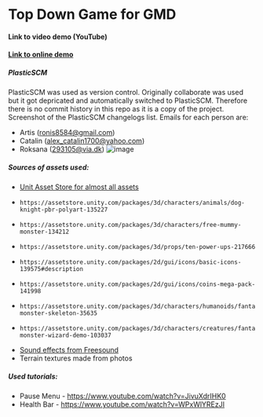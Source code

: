 # Top Down Game for GMD
#### Link to video demo (YouTube)
#### [Link to online demo](https://artis-m.github.io/EldenDogsOnline/ "Link to onlie demo")
##### PlasticSCM
PlasticSCM was used as version control. Originally collaborate was used but it got depricated and automatically switched to PlasticSCM. Therefore there is no commit history in this repo as it is a copy of the project.
Screenshot of the PlasticSCM changelogs list.
Emails for each person are:
- Artis (ronis8584@gmail.com)
- Catalin (alex_catalin1700@yahoo.com)
- Roksana (293105@via.dk) 
![image](https://user-images.githubusercontent.com/71761419/168654781-e98d1283-37f8-472b-bc11-58253bca496f.png)
##### Sources of assets used:
- [Unit Asset Store for almost all assets](https://assetstore.unity.com/ "Unit Asset Store for almost all assets")
-     https://assetstore.unity.com/packages/3d/characters/animals/dog-knight-pbr-polyart-135227
-     https://assetstore.unity.com/packages/3d/characters/free-mummy-monster-134212
-     https://assetstore.unity.com/packages/3d/props/ten-power-ups-217666
-     https://assetstore.unity.com/packages/2d/gui/icons/basic-icons-139575#description
-     https://assetstore.unity.com/packages/2d/gui/icons/coins-mega-pack-141998
-     https://assetstore.unity.com/packages/3d/characters/humanoids/fantasy-monster-skeleton-35635
-     https://assetstore.unity.com/packages/3d/characters/creatures/fantasy-monster-wizard-demo-103037
- [Sound effects from Freesound](https://freesound.org/ "Sound effects from Freesound")
- Terrain textures made from photos

##### Used tutorials:
- Pause Menu - https://www.youtube.com/watch?v=JivuXdrIHK0
- Health Bar - https://www.youtube.com/watch?v=WPxWlYREzJI

